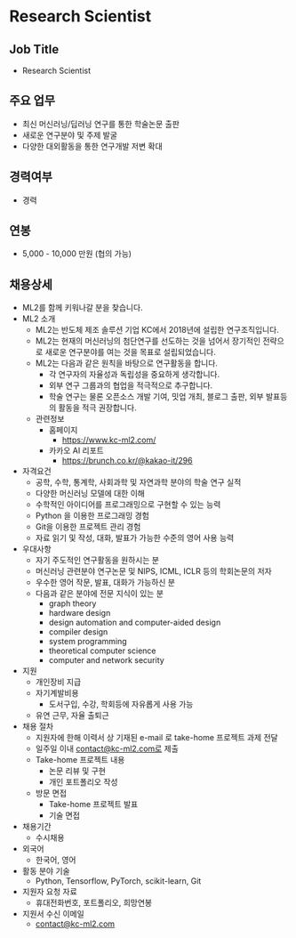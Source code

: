 # Research Scientist
## Job Title
* Research Scientist
## 주요 업무
* 최신 머신러닝/딥러닝 연구를 통한 학술논문 출판
* 새로운 연구분야 및 주제 발굴
* 다양한 대외활동을 통한 연구개발 저변 확대
## 경력여부
* 경력
## 연봉
* 5,000 - 10,000 만원 (협의 가능)
## 채용상세
* ML2를 함께 키워나갈 분을 찾습니다.
* ML2 소개
  * ML2는 반도체 제조 솔루션 기업 KC에서 2018년에 설립한 연구조직입니다.
  * ML2는 현재의 머신러닝의 첨단연구를 선도하는 것을 넘어서 장기적인 전략으로 새로운 연구분야를 여는 것을 목표로 설립되었습니다.
  * ML2는 다음과 같은 원칙을 바탕으로 연구활동을 합니다.
    * 각 연구자의 자율성과 독립성을 중요하게 생각합니다.
    * 외부 연구 그룹과의 협업을 적극적으로 추구합니다.
    * 학술 연구는 물론 오픈소스 개발 기여, 밋업 개최, 블로그 출판, 외부 발표등의 활동을 적극 권장합니다.
  * 관련정보
    * 홈페이지
      * https://www.kc-ml2.com/
    * 카카오 AI 리포트
      * https://brunch.co.kr/@kakao-it/296
* 자격요건
  * 공학, 수학, 통계학, 사회과학 및 자연과학 분야의 학술 연구 실적
  * 다양한 머신러닝 모델에 대한 이해 
  * 수학적인 아이디어를 프로그래밍으로 구현할 수 있는 능력
  * Python 을 이용한 프로그래밍 경험
  * Git을 이용한 프로젝트 관리 경험
  * 자료 읽기 및 작성, 대화, 발표가 가능한 수준의 영어 사용 능력
* 우대사항
  * 자기 주도적인 연구활동을 원하시는 분
  * 머신러닝 관련분야 연구논문 및 NIPS, ICML, ICLR 등의 학회논문의 저자
  * 우수한 영어 작문, 발표, 대화가 가능하신 분
  * 다음과 같은 분야에 전문 지식이 있는 분
    * graph theory
    * hardware design
    * design automation and computer-aided design
    * compiler design
    * system programming
    * theoretical computer science
    * computer and network security
* 지원
  * 개인장비 지급
  * 자기계발비용
    * 도서구입, 수강, 학회등에 자유롭게 사용 가능
  * 유연 근무, 자율 출퇴근
* 채용 절차
  * 지원자에 한해 이력서 상 기재된 e-mail 로 take-home 프로젝트 과제 전달  
  * 일주일 이내 contact@kc-ml2.com로 제출
  * Take-home 프로젝트 내용
    * 논문 리뷰 및 구현
    * 개인 포트폴리오 작성
  * 방문 면접
    * Take-home 프로젝트 발표
    * 기술 면접
* 채용기간
  * 수시채용
* 외국어
  * 한국어, 영어
* 활동 분야 기술
  * Python, Tensorflow, PyTorch, scikit-learn, Git
* 지원자 요청 자료
  * 휴대전화번호, 포트폴리오, 희망연봉
* 지원서 수신 이메일
  * contact@kc-ml2.com
